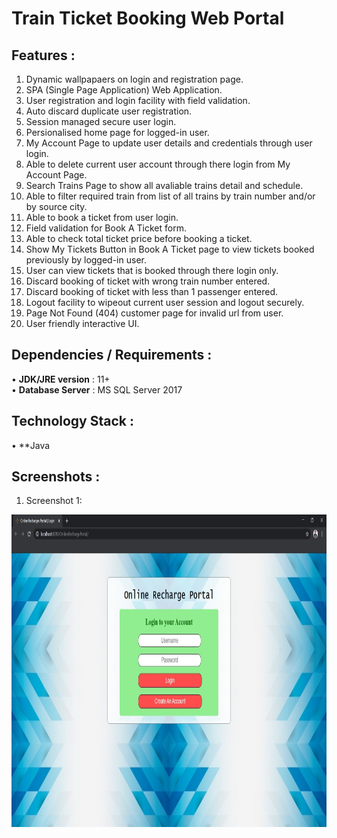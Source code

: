# Train Ticket Booking Web Portal

## Features :
1. Dynamic wallpapaers on login and registration page.
2. SPA (Single Page Application) Web Application.
3. User registration and login facility with field validation.
4. Auto discard duplicate user registration.
5. Session managed secure user login.
6. Persionalised home page for logged-in user.
7. My Account Page to update user details and credentials through user login.
8. Able to delete current user account through there login from My Account Page.
9. Search Trains Page to show all avaliable trains detail and schedule.
10. Able to filter required train from list of all trains by train number and/or by source city.
11. Able to book a ticket from user login.
12. Field validation for Book A Ticket form.
13. Able to check total ticket price before booking a ticket.
14. Show My Tickets Button in Book A Ticket page to view tickets booked previously by logged-in user.
15. User can view tickets that is booked through there login only.
16. Discard booking of ticket with wrong train number entered.
17. Discard booking of ticket with less than 1 passenger entered.
18. Logout facility to wipeout current user session and logout securely.
19. Page Not Found (404) customer page for invalid url from user.
20. User friendly interactive UI.

## Dependencies / Requirements :
• **JDK/JRE version**	: 11+
<br>• **Database Server**	: MS SQL Server 2017

## Technology Stack :
• **Java <br>

## Screenshots :
1. Screenshot 1:
<img src="https://github.com/Avadhutch50/OnlineRechargePortal/blob/master/screenshots/ScreenShot-1.jpeg" width="800px" height="500px" alt="Screenshot 1"/>